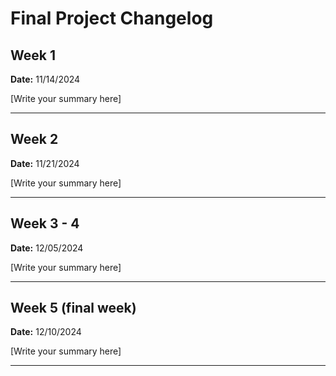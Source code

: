 # Final Project Changelog

## Week 1

**Date:** 11/14/2024

[Write your summary here]

---

## Week 2

**Date:** 11/21/2024

[Write your summary here]

---

## Week 3 - 4

**Date:** 12/05/2024

[Write your summary here]

---

## Week 5 (final week)

**Date:** 12/10/2024

[Write your summary here]

---
